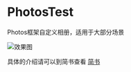 # PhotosTest
Photos框架自定义相册，适用于大部分场景
           
![效果图](https://github.com/Scofield217/PhotosTest/blob/master/Untitled.gif?raw=true)

   
具体的介绍请可以到简书查看 [简书](http://www.jianshu.com/p/4c72c4ea85e6)
